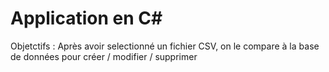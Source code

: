 # Application en C#
Objetctifs :
Après avoir selectionné un fichier CSV, on le compare à la base de données pour créer / modifier / supprimer
